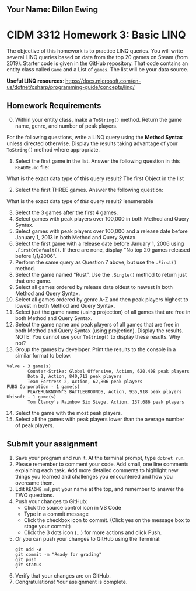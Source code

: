 ## Your Name: Dillon Ewing

# CIDM 3312 Homework 3: Basic LINQ
The objective of this homework is to practice LINQ queries. You will write several LINQ queries based on data from the top 20 games on Steam (from 2019). Starter code is given in the GitHub repository. That code contains an entity class called `Game` and a List of `games`. The list will be your data source.

**Useful LINQ resources**: https://docs.microsoft.com/en-us/dotnet/csharp/programming-guide/concepts/linq/


## Homework Requirements

0. Within your entity class, make a `ToString()` method. Return the game name, genre, and number of peak players.

For the following questions, write a LINQ query using the **Method Syntax** unless directed otherwise. Display the results taking advantage of your `ToString()` method where appropriate.

1. Select the first game in the list. Answer the following question in this `README.md` file:

What is the exact data type of this query result? The first Object in the list

2. Select the first THREE games. Answer the following question:

What is the exact data type of *this* query result? Ienumerable

3. Select the 3 games after the first 4 games.
4. Select games with peak players over 100,000 in both Method and Query Syntax.
5. Select games with peak players over 100,000 and a release date before January 1, 2013 in both Method and Query Syntax.
6. Select the first game with a release date before January 1, 2006 using `.FirstOrDefault()`. If there are none, display "No top 20 games released before 1/1/2006".
7. Perform the same query as Question 7 above, but use the `.First()` method.
8. Select the game named “Rust”. Use the `.Single()` method to return just that one game.
9. Select all games ordered by release date oldest to newest in both Method and Query Syntax.
10. Select all games ordered by genre A-Z and then peak players highest to lowest in both Method and Query Syntax.
11. Select just the game name (using projection) of all games that are free in both Method and Query Syntax.
12. Select the game name and peak players of all games that are free in both Method and Query Syntax (using projection). Display the results. NOTE: You cannot use your `ToString()` to display these results. Why not?
13. Group the games by developer. Print the results to the console in a similar format to below.
```
Valve - 3 game(s)
        Counter-Strike: Global Offensive, Action, 620,408 peak players
        Dota 2, Action, 840,712 peak players
        Team Fortress 2, Action, 62,806 peak players
PUBG Corporation - 1 game(s)
        PLAYERUNKNOWN'S BATTLEGROUNDS, Action, 935,918 peak players
Ubisoft - 1 game(s)
        Tom Clancy's Rainbow Six Siege, Action, 137,686 peak players
```
14. Select the game with the most peak players.
15. Select all the games with peak players lower than the average number of peak players.

## Submit your assignment
1. Save your program and run it. At the terminal prompt, type `dotnet run`.
2. Please remember to comment your code. Add small, one line comments explaining each task. Add more detailed comments to highlight new things you learned and challenges you encountered and how you overcame them.
3. Edit `README.md`, put your name at the top, and remember to answer the TWO questions.
4. Push your changes to GitHub:
    - Click the source control icon in VS Code
    - Type in a commit message
    - Click the checkbox icon to commit. (Click yes on the message box to stage your commit)
    - Click the 3 dots icon (...) for more actions and click Push.
5. Or you can push your changes to GitHub using the Terminal:
    ```
    git add -A
    git commit -m "Ready for grading"
    git push
    git status
    ```
6. Verify that your changes are on GitHub.
7. Congratulations! Your assignment is complete.


